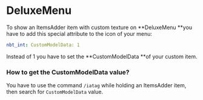 # DeluxeMenu

To show an ItemsAdder item with custom texture on **DeluxeMenu **you have to add this special attribute to the icon of your menu:

```yaml
nbt_int: CustomModelData: 1
```

Instead of 1 you have to set the **CustomModelData **of your custom item.

### How to get the CustomModelData value?

You have to use the command `/iatag` while holding an ItemsAdder item, then search for `CustomModelData` value.

